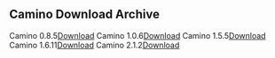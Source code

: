   Camino Download Archive
  ---------------------------------------------
  
  Camino 0.8.5<a href="/caminobrowser/Camino-0.8.5.dmg.gz">Download</a>
  Camino 1.0.6<a href="/caminobrowser/Camino-1.0.6.dmg">Download</a>
  Camino 1.5.5<a href="/caminobrowser/Camino-1.5.5.dmg">Download</a>
  Camino 1.6.11<a href="/caminobrowser/Camino-1.6.11.dmg">Download</a>
  Camino 2.1.2<a href="/caminobrowser/Camino-2.1.2.dmg">Download</a>
